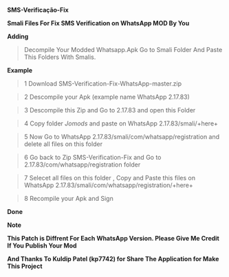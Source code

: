 **SMS-Verificação-Fix**

**Smali Files For Fix SMS Verification on WhatsApp MOD By You**

**Adding**

>Decompile Your Modded Whatsapp.Apk Go to Smali Folder And Paste This Folders With Smalis.

**Example**

>1 Download SMS-Verification-Fix-WhatsApp-master.zip

>2 Descompile your Apk (example name WhatsApp 2.17.83)

>3 Descompile this Zip and Go to 2.17.83 and open this Folder

>4 Copy folder *Jomods* and paste on WhatsApp 2.17.83/smali/+here+

>5 Now Go to WhatsApp 2.17.83/smali/com/whatsapp/registration and delete all files on this folder

>6 Go back to Zip SMS-Verification-Fix and Go to 2.17.83/com/whatsapp/registration folder

>7 Selecet all files on this folder , Copy and Paste this files on WhatsApp 2.17.83/smali/com/whatsapp/registration/+here+

>8 Recompile your Apk and Sign

**Done**

**Note**

**This Patch is Diffrent For Each WhatsApp Version. Please Give Me Credit If You Publish Your Mod**

**And Thanks To Kuldip Patel (kp7742) for Share The Application for Make This Project**
